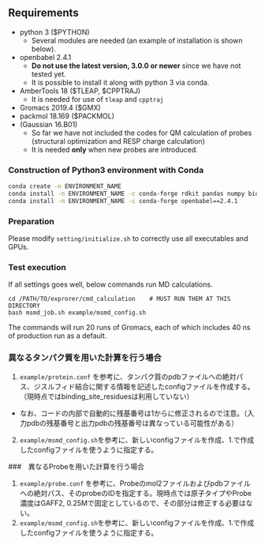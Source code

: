 ## Requirements

- python 3 ($PYTHON)
  - Several modules are needed (an example of installation is shown below).
- openbabel 2.4.1
  - **Do not use the latest version, 3.0.0 or newer** since we have not tested yet.
  - It is possible to install it along with python 3 via conda.
- AmberTools 18 ($TLEAP, $CPPTRAJ)
  - It is needed for use of `tleap` and `cpptraj`
- Gromacs 2019.4 ($GMX)
- packmol 18.169 ($PACKMOL)
- (Gaussian 16.B01)
  - So far we have not included the codes for QM calculation of probes (structural optimization and RESP charge calculation)
  - It is needed **only** when new probes are introduced.



### Construction of Python3 environment with Conda

```sh
conda create -n ENVIRONMENT_NAME
conda install -n ENVIRONMENT_NAME -c conda-forge rdkit pandas numpy biopython jinja2 griddataformats parmed
conda install -n ENVIRONMENT_NAME -c conda-forge openbabel==2.4.1
```


### Preparation

Please modify `setting/initialize.sh` to correctly use all executables and GPUs.

### Test execution
If all settings goes well, below commands run MD calculations.
```
cd /PATH/TO/exprorer/cmd_calculation    # MUST RUN THEM AT THIS DIRECTORY
bash msmd_job.sh example/msmd_config.sh
```
The commands will run 20 runs of Gromacs, each of which includes 40 ns of production run as a default.

### 異なるタンパク質を用いた計算を行う場合

1. `example/protein.conf` を参考に、タンパク質のpdbファイルへの絶対パス、ジスルフィド結合に関する情報を記述したconfigファイルを作成する。（現時点ではbinding_site_residuesは利用していない）
  - なお、コードの内部で自動的に残基番号は1からに修正されるので注意。（入力pdbの残基番号と出力pdbの残基番号は異なっている可能性がある）
2. `example/msmd_config.sh`を参考に、新しいconfigファイルを作成、1.で作成したconfigファイルを使うように指定する。

###　異なるProbeを用いた計算を行う場合

1. `example/probe.conf` を参考に、Probeのmol2ファイルおよびpdbファイルへの絶対パス、そのprobeのIDを指定する。現時点では原子タイプやProbe濃度はGAFF2, 0.25Mで固定としているので、その部分は修正する必要はない。
2. `example/msmd_config.sh`を参考に、新しいconfigファイルを作成、1.で作成したconfigファイルを使うように指定する。
